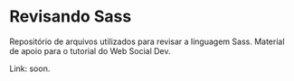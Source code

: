 # Revisando Sass

Repositório de arquivos utilizados para revisar a linguagem Sass. 
Material de apoio para o tutorial do Web Social Dev.

Link: soon.

